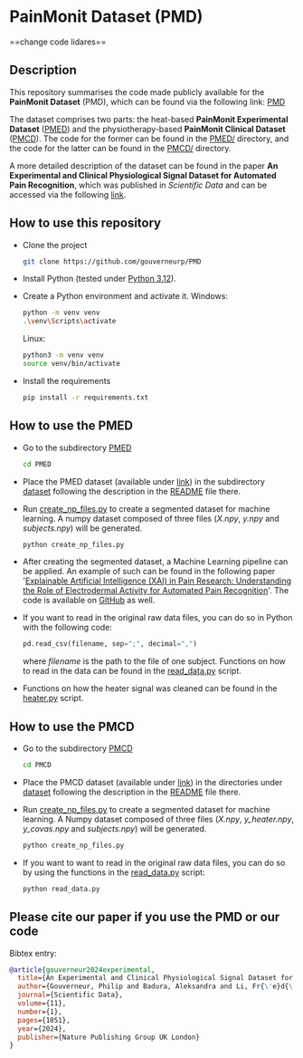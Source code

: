 # PainMonit Dataset (PMD)
==change code lidares==
## Description
This repository summarises the code made publicly available for the **PainMonit Dataset** (PMD), which can be found via the following link: [PMD][PMD_link]

The dataset comprises two parts: the heat-based **PainMonit Experimental Dataset** ([PMED][PMED_link]) and the physiotherapy-based **PainMonit Clinical Dataset** ([PMCD][PMCD_link]). The code for the former can be found in the [PMED/](PMED/) directory, and the code for the latter can be found in the [PMCD/](PMCD/) directory.

A more detailed description of the dataset can be found in the paper **An Experimental and Clinical Physiological Signal Dataset for Automated Pain Recognition**, which was published in *Scientific Data* and can be accessed via the following [link][paper_link].

## How to use this repository
- Clone the project
    ```bash 
    git clone https://github.com/gouverneurp/PMD
    ```

- Install Python (tested under [Python 3.12](https://www.python.org/downloads/release/python-3120/)).

- Create a Python environment and activate it. 
    Windows:
    ```bash
    python -m venv venv
    .\venv\Scripts\activate
    ```
    Linux:
    ```bash
    python3 -m venv venv
    source venv/bin/activate
    ```

- Install the requirements
    ```bash 
    pip install -r requirements.txt
    ```

## How to use the PMED
- Go to the subdirectory [PMED](PMED/)
    ```bash 
    cd PMED
    ```

- Place the PMED dataset (available under [link][PMED_link]) in the subdirectory [dataset](PMED/dataset/) following the description in the [README](PMED/dataset/README.md) file there.

- Run [create_np_files.py](PMED/create_np_files.py) to create a segmented dataset for machine learning. A numpy dataset composed of three files (_X.npy_, _y.npy_ and _subjects.npy_) will be generated.
    ```bash
    python create_np_files.py
    ```

- After creating the segmented dataset, a Machine Learning pipeline can be applied. An example of such can be found in the following paper '[Explainable Artificial Intelligence (XAI) in Pain Research: Understanding the Role of Electrodermal Activity for Automated Pain Recognition](https://www.mdpi.com/1424-8220/23/4/1959)'. The code is available on [GitHub](https://github.com/gouverneurp/XAIinPainResearch) as well.

- If you want to read in the original raw data files, you can do so in Python with the following code:
    ```python 
    pd.read_csv(filename, sep=";", decimal=",")
    ```
    where _filename_ is the path to the file of one subject.
    Functions on how to read in the data can be found in the [read_data.py](PMED/read_data.py) script.

- Functions on how the heater signal was cleaned can be found in the [heater.py](PMED/heater.py) script.

## How to use the PMCD
- Go to the subdirectory [PMCD](PMCD/)
    ```bash 
    cd PMCD
    ```
- Place the PMCD dataset (available under [link][PMCD_link]) in the directories under [dataset](PMCD/dataset/) following the description in the [README](PMCD/dataset/README.md) file there.

- Run [create_np_files.py](PMCD/create_np_files.py) to create a segmented dataset for machine learning. A Numpy dataset composed of three files (_X.npy_, _y\_heater.npy_, _y\_covas.npy_ and _subjects.npy_) will be generated.
    ```bash
    python create_np_files.py
    ```

- If you want to want to read in the original raw data files, you can do so by using the functions in the [read_data.py](PMCD/read_data.py) script:
    ```python 
    python read_data.py
    ```

## Please cite our paper if you use the PMD or our code
Bibtex entry:
```bibtex
@article{gouverneur2024experimental,
  title={An Experimental and Clinical Physiological Signal Dataset for Automated Pain Recognition},
  author={Gouverneur, Philip and Badura, Aleksandra and Li, Fr{\'e}d{\'e}ric and Bie{\'n}kowska, Maria and Luebke, Luisa and Adamczyk, Wac{\l}aw M and Szikszay, Tibor M and My{\'s}liwiec, Andrzej and Luedtke, Kerstin and Grzegorzek, Marcin and others},
  journal={Scientific Data},
  volume={11},
  number={1},
  pages={1051},
  year={2024},
  publisher={Nature Publishing Group UK London}
}
```

[PMD_link]: https://doi.org/10.6084/m9.figshare.26965159
[PMED_link]: https://github.com/gouverneurp/PMD/tree/main?tab=readme-ov-file#how-to-use-the-pmed
[PMCD_link]: https://github.com/gouverneurp/PMD/tree/main?tab=readme-ov-file#how-to-use-the-pmcd
[paper_link]: https://rdcu.be/enIRG
